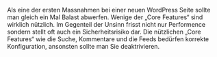 Als eine der ersten Massnahmen bei einer neuen WordPress Seite sollte man gleich ein Mal Balast abwerfen. 
Wenige der „Core Features“ sind wirklich nützlich. 
Im Gegenteil der Unsinn frisst nicht nur Performence sondern stellt oft auch ein Sicherheitsrisiko dar.
Die nützlichen „Core Features“ wie die Suche, Kommentare und die Feeds bedürfen korrekte Konfiguration, ansonsten sollte man Sie deaktrivieren.

